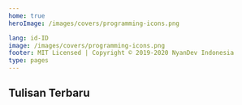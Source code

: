 ```yaml
---
home: true
heroImage: /images/covers/programming-icons.png

lang: id-ID
image: /images/covers/programming-icons.png
footer: MIT Licensed | Copyright © 2019-2020 NyanDev Indonesia
type: pages
---
```


## Tulisan Terbaru

<BlogIndex limit="99" />

